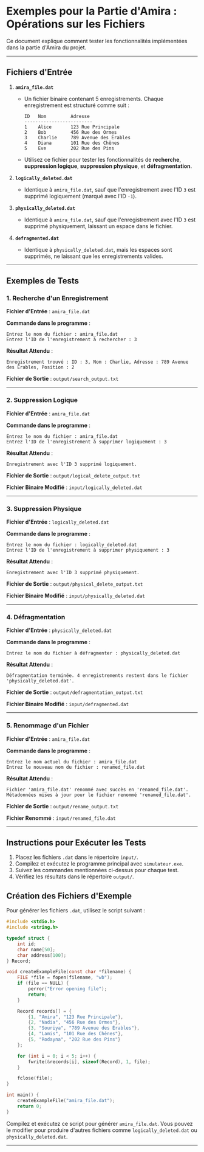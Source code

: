 # Exemples pour la Partie d'Amira : Opérations sur les Fichiers

Ce document explique comment tester les fonctionnalités implémentées dans la partie d'Amira du projet.

---

## Fichiers d'Entrée

1. **`amira_file.dat`**
   - Un fichier binaire contenant 5 enregistrements. Chaque enregistrement est structuré comme suit :
     ```
     ID   Nom         Adresse
     -------------------------
     1    Alice       123 Rue Principale
     2    Bob         456 Rue des Ormes
     3    Charlie     789 Avenue des Érables
     4    Diana       101 Rue des Chênes
     5    Eve         202 Rue des Pins
     ```
   - Utilisez ce fichier pour tester les fonctionnalités de **recherche**, **suppression logique**, **suppression physique**, et **défragmentation**.

2. **`logically_deleted.dat`**
   - Identique à `amira_file.dat`, sauf que l'enregistrement avec l'ID `3` est supprimé logiquement (marqué avec l'ID `-1`).

3. **`physically_deleted.dat`**
   - Identique à `amira_file.dat`, sauf que l'enregistrement avec l'ID `3` est supprimé physiquement, laissant un espace dans le fichier.

4. **`defragmented.dat`**
   - Identique à `physically_deleted.dat`, mais les espaces sont supprimés, ne laissant que les enregistrements valides.

---

## Exemples de Tests

### 1. Recherche d'un Enregistrement

**Fichier d'Entrée** : `amira_file.dat`

**Commande dans le programme** :
```
Entrez le nom du fichier : amira_file.dat
Entrez l'ID de l'enregistrement à rechercher : 3
```

**Résultat Attendu** :
```
Enregistrement trouvé : ID : 3, Nom : Charlie, Adresse : 789 Avenue des Érables, Position : 2
```

**Fichier de Sortie** : `output/search_output.txt`

---

### 2. Suppression Logique

**Fichier d'Entrée** : `amira_file.dat`

**Commande dans le programme** :
```
Entrez le nom du fichier : amira_file.dat
Entrez l'ID de l'enregistrement à supprimer logiquement : 3
```

**Résultat Attendu** :
```
Enregistrement avec l'ID 3 supprimé logiquement.
```

**Fichier de Sortie** : `output/logical_delete_output.txt`

**Fichier Binaire Modifié** : `input/logically_deleted.dat`

---

### 3. Suppression Physique

**Fichier d'Entrée** : `logically_deleted.dat`

**Commande dans le programme** :
```
Entrez le nom du fichier : logically_deleted.dat
Entrez l'ID de l'enregistrement à supprimer physiquement : 3
```

**Résultat Attendu** :
```
Enregistrement avec l'ID 3 supprimé physiquement.
```

**Fichier de Sortie** : `output/physical_delete_output.txt`

**Fichier Binaire Modifié** : `input/physically_deleted.dat`

---

### 4. Défragmentation

**Fichier d'Entrée** : `physically_deleted.dat`

**Commande dans le programme** :
```
Entrez le nom du fichier à défragmenter : physically_deleted.dat
```

**Résultat Attendu** :
```
Défragmentation terminée. 4 enregistrements restent dans le fichier 'physically_deleted.dat'.
```

**Fichier de Sortie** : `output/defragmentation_output.txt`

**Fichier Binaire Modifié** : `input/defragmented.dat`

---

### 5. Renommage d'un Fichier

**Fichier d'Entrée** : `amira_file.dat`

**Commande dans le programme** :
```
Entrez le nom actuel du fichier : amira_file.dat
Entrez le nouveau nom du fichier : renamed_file.dat
```

**Résultat Attendu** :
```
Fichier 'amira_file.dat' renommé avec succès en 'renamed_file.dat'.
Métadonnées mises à jour pour le fichier renommé 'renamed_file.dat'.
```

**Fichier de Sortie** : `output/rename_output.txt`

**Fichier Renommé** : `input/renamed_file.dat`

---

## Instructions pour Exécuter les Tests

1. Placez les fichiers `.dat` dans le répertoire `input/`.
2. Compilez et exécutez le programme principal avec `simulateur.exe`.
3. Suivez les commandes mentionnées ci-dessus pour chaque test.
4. Vérifiez les résultats dans le répertoire `output/`.

## Création des Fichiers d'Exemple

Pour générer les fichiers `.dat`, utilisez le script suivant :

```c
#include <stdio.h>
#include <string.h>

typedef struct {
    int id;
    char name[50];
    char address[100];
} Record;

void createExampleFile(const char *filename) {
    FILE *file = fopen(filename, "wb");
    if (file == NULL) {
        perror("Error opening file");
        return;
    }

    Record records[] = {
        {1, "Amira", "123 Rue Principale"},
        {2, "Nadia", "456 Rue des Ormes"},
        {3, "Souriya", "789 Avenue des Érables"},
        {4, "Lamis", "101 Rue des Chênes"},
        {5, "Rodayna", "202 Rue des Pins"}
    };

    for (int i = 0; i < 5; i++) {
        fwrite(&records[i], sizeof(Record), 1, file);
    }

    fclose(file);
}

int main() {
    createExampleFile("amira_file.dat");
    return 0;
}
```

Compilez et exécutez ce script pour générer `amira_file.dat`. Vous pouvez le modifier pour produire d'autres fichiers comme `logically_deleted.dat` ou `physically_deleted.dat`.

---
